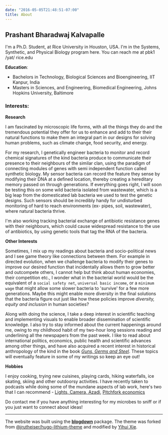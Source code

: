 ```yaml
---
date: "2016-05-05T21:48:51-07:00"
title: About
---
```


## Prashant Bharadwaj Kalvapalle

I'm a Ph.D. Student, at Rice University in Houston, USA. I'm in the Systems, Synthetic, and Physical Biology program here.
You can reach me at pbk1 /yat/ rice.edu

**Education**:
- Bachelors in Technology, Biological Sciences and Bioengineering, IIT Kanpur, India
- Masters in Sciences, and Engineering, Biomedical Engineering, Johns Hopkins University, Baltimore


### Interests:

**Research**

I am fascinated by microscopic life forms, with all the things they do and the tremendous potential they offer for us to enhance and add to their their natural functions to make them an integral part in our designs for solving human problems, such as climate change, food security, and energy.

For my research, I genetically engineer bacteria to monitor and record chemical signatures of the kind bacteria produce to communicate their presence to their neighbours of the similar clan, using the paradigm of connecting modules of genes with semi independent function called synthetic biology. My sensor bacteria can record the feature they sense by modifying their DNA at a defined location, thereby creating a hereditary memory passed on through generations. If everything goes right, I will soon be testing this on some wild bacteria isolated from wastewater, which is a big leap from the domesticated lab bacteria we used to test the genetic designs. Such sensors should be incredibly handy for undisturbed monitoring of hard to reach environments (ex- pipes, soil, wastewater), where natural bacteria thrive.

I'm also working tracking bacterial exchange of antibiotic resistance genes with their neighbours, which could cause widespread resistance to the use of antibiotics, by using genetic tools that tag the RNA of the bacteria.

**Other Interests**

Sometimes, I mix up my readings about bacteria and socio-political news and I see game theory like connections between them. For example in directed evolution, when we challenge bacteria to modify their genes to improve our desired function that incidentally allows them to grow better and outcompete others, I cannot help but think about human economies, their competition etc., I wonder what in the bacterial world would be the equivalent of a `social safety net`, `universal basic income`, or a `minimum wage` that might allow some slower bacteria to 'survive' for a few more generations. Maybe this might enable more diversity in the final solutions that the bacteria figure out just like how these policies improve _diversity, equity and inclusion_ in human societies?  

Along with doing the science, I take a deep interest in scientific teaching and implementing visuals to enable broader dissemination of scientific knowledge. I also try to stay informed about the current happenings around me, owing to my childhood habit of my two-hour long sessions reading and underlining all the newspapers from the past week. I like to read about international politics, economics, public health and scientific advances among other things, and have also acquired a recent interest in historical anthropology of the kind in the book _[Guns, Germs and Steel](https://en.wikipedia.org/wiki/Guns,_Germs,_and_Steel)_. These topics will eventually feature in some of my writings so keep an eye out!

**Hobbies**

I enjoy cooking, trying new cuisines, playing cards, hiking waterfalls, ice skating, skiing and other outdoorsy activities. I have recently taken to podcasts while doing some of the mundane aspects of lab work, here's two that I can recommend - [Lights, Camera, Azadi](https://www.stitcher.com/show/lights-camera-azadi), [Pitchfork economics](https://www.stitcher.com/show/pitchfork-economics-with-nick-hanauer)

Do contact me if you have anything interesting for my microbes to sniff or if you just want to connect about ideas!

-----------------

The website was built using the [**blogdown**](https://github.com/rstudio/blogdown) package. The theme was forked from [@jrutheiser/hugo-lithium-theme](https://github.com/jrutheiser/hugo-lithium-theme) and modified by [Yihui Xie](https://github.com/yihui/hugo-lithium).
